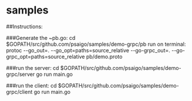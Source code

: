 # samples

##Instructions:

###Generate the ~pb.go:
cd $GOPATH/src/github.com/psaigo/samples/demo-grpc/pb
run on terminal: protoc --go_out=. --go_opt=paths=source_relative --go-grpc_out=. --go-grpc_opt=paths=source_relative pb/demo.proto

###run the server:
cd $GOPATH/src/github.com/psaigo/samples/demo-grpc/server
go run main.go

###run the client:
cd $GOPATH/src/github.com/psaigo/samples/demo-grpc/client
go run main.go
